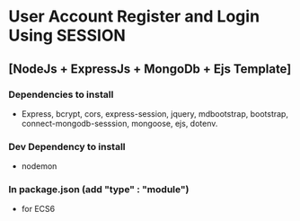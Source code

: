 # User Account Register and Login Using SESSION 
## [NodeJs + ExpressJs + MongoDb + Ejs Template]

### Dependencies to install
- Express, bcrypt, cors, express-session, jquery, mdbootstrap, bootstrap, connect-mongodb-sesssion,
mongoose, ejs, dotenv.
### Dev Dependency to install
- nodemon

### In package.json (add "type" : "module") 
- for ECS6